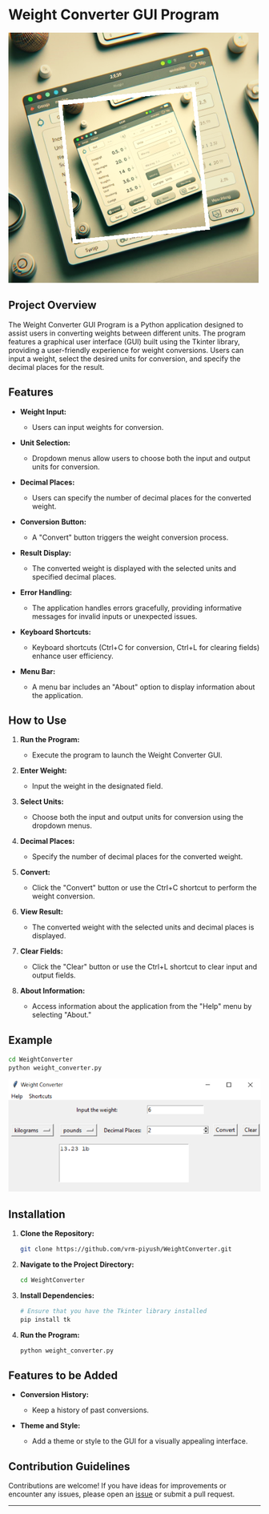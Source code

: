# Weight Converter GUI Program

![Weight Converter](image-1.png)

## Project Overview

The Weight Converter GUI Program is a Python application designed to assist users in converting weights between different units. The program features a graphical user interface (GUI) built using the Tkinter library, providing a user-friendly experience for weight conversions. Users can input a weight, select the desired units for conversion, and specify the decimal places for the result.

## Features

- **Weight Input:**

  - Users can input weights for conversion.

- **Unit Selection:**

  - Dropdown menus allow users to choose both the input and output units for conversion.

- **Decimal Places:**

  - Users can specify the number of decimal places for the converted weight.

- **Conversion Button:**

  - A "Convert" button triggers the weight conversion process.

- **Result Display:**

  - The converted weight is displayed with the selected units and specified decimal places.

- **Error Handling:**

  - The application handles errors gracefully, providing informative messages for invalid inputs or unexpected issues.

- **Keyboard Shortcuts:**

  - Keyboard shortcuts (Ctrl+C for conversion, Ctrl+L for clearing fields) enhance user efficiency.

- **Menu Bar:**

  - A menu bar includes an "About" option to display information about the application.

## How to Use

1. **Run the Program:**

   - Execute the program to launch the Weight Converter GUI.

2. **Enter Weight:**

   - Input the weight in the designated field.

3. **Select Units:**

   - Choose both the input and output units for conversion using the dropdown menus.

4. **Decimal Places:**

   - Specify the number of decimal places for the converted weight.

5. **Convert:**

   - Click the "Convert" button or use the Ctrl+C shortcut to perform the weight conversion.

6. **View Result:**

   - The converted weight with the selected units and decimal places is displayed.

7. **Clear Fields:**

   - Click the "Clear" button or use the Ctrl+L shortcut to clear input and output fields.

8. **About Information:**
   - Access information about the application from the "Help" menu by selecting "About."

## Example

```bash
cd WeightConverter
python weight_converter.py
```

![outpu](image.png)

## Installation

1. **Clone the Repository:**

   ```bash
   git clone https://github.com/vrm-piyush/WeightConverter.git
   ```

2. **Navigate to the Project Directory:**

   ```bash
   cd WeightConverter
   ```

3. **Install Dependencies:**

   ```bash
   # Ensure that you have the Tkinter library installed
   pip install tk
   ```

4. **Run the Program:**

   ```bash
   python weight_converter.py
   ```

## Features to be Added

- **Conversion History:**

  - Keep a history of past conversions.

- **Theme and Style:**

  - Add a theme or style to the GUI for a visually appealing interface.

## Contribution Guidelines

Contributions are welcome! If you have ideas for improvements or encounter any issues, please open an [issue](https://github.com/vrm-piyush/WeightConverter/issues) or submit a pull request.

---
